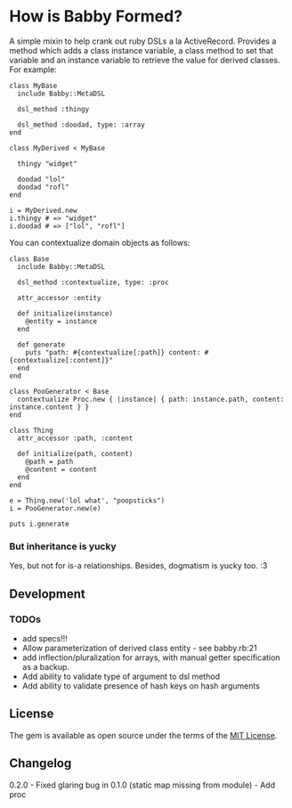 # How is Babby Formed?

A simple mixin to help crank out ruby DSLs a la ActiveRecord. Provides a method which adds a class instance variable, a class method to set that variable and an instance variable to retrieve the value for derived classes. For example:

```
class MyBase
  include Babby::MetaDSL

  dsl_method :thingy

  dsl_method :doodad, type: :array
end

class MyDerived < MyBase

  thingy "widget"

  doodad "lol"
  doodad "rofl"
end

i = MyDerived.new
i.thingy # => "widget"
i.doodad # => ["lol", "rofl"]
```

You can contextualize domain objects as follows:

```
class Base
  include Babby::MetaDSL

  dsl_method :contextualize, type: :proc

  attr_accessor :entity

  def initialize(instance)
    @entity = instance
  end

  def generate
    puts "path: #{contextualize[:path]} content: #{contextualize[:content]}"
  end
end

class PooGenerator < Base
  contextualize Proc.new { |instance| { path: instance.path, content: instance.content } }
end

class Thing
  attr_accessor :path, :content

  def initialize(path, content)
    @path = path
    @content = content
  end
end

e = Thing.new('lol what', "poopsticks")
i = PooGenerator.new(e)

puts i.generate
```

### But inheritance is yucky
Yes, but not for is-a relationships. Besides, dogmatism is yucky too. :3


## Development

### TODOs
* add specs!!!
* Allow parameterization of derived class entity - see babby.rb:21
* add inflection/pluralization for arrays, with manual getter specification as a backup.
* Add ability to validate type of argument to dsl method
* Add ability to validate presence of hash keys on hash arguments

## License

The gem is available as open source under the terms of the [MIT License](http://opensource.org/licenses/MIT).

## Changelog

0.2.0 - Fixed glaring bug in 0.1.0 (static map missing from module)
      - Add proc
